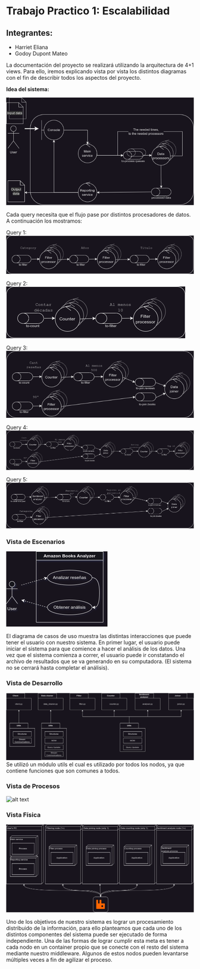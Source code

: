 # Trabajo Practico 1: Escalabilidad

## Integrantes:
* Harriet Eliana
* Godoy Dupont Mateo

La documentación del proyecto se realizará utilizando la arquitectura de 4+1 views. Para ello, iremos explicando vista por vista los distintos diagramas con el fin de describir todos los aspectos del proyecto. 

**Idea del sistema:**

![alt text](diagrams/robustez-general.png)

Cada query necesita que el flujo pase por distintos procesadores de datos. A continuación los mostramos:

Query 1:  
![alt text](diagrams/q1.png)

Query 2:  
![alt text](diagrams/q2.png)

Query 3:  
![alt text](diagrams/q3.png)

Query 4:  
![alt text](diagrams/q4.png)

Query 5:  
![alt text](diagrams/q5.png)

### Vista de Escenarios
![Diagrama de casos de uso](<diagrams/Diagrama de casos de uso.png>)

El diagrama de casos de uso muestra las distintas interacciones que puede tener el usuario con nuestro sistema. En primer lugar, el usuario puede iniciar el sistema para que comience a hacer el análisis de los datos. Una vez que el sistema comienza a correr, el usuario puede ir constatando el archivo de resultados que se va generando en su computadora. (El sistema no se cerrará hasta completar el análisis).  

<!-- ### Vista Lógica -->

### Vista de Desarrollo

![alt text](diagrams/paquetes.png)
Se utilizó un módulo utils el cual es utilizado por todos los nodos, ya que contiene funciones que son comunes a todos.
 
### Vista de Procesos

![alt text](<diagrams/diagrams/a.png>)

### Vista Física
![Diagrama de despliegue](<diagrams/Diagrama de despliegue.png>)

Uno de los objetivos de nuestro sistema es lograr un procesamiento distribuido de la información, para ello planteamos que cada uno de los distintos componentes del sistema puede ser ejecutado de forma independiente. Una de las formas de lograr cumplir esta meta es tener a cada nodo en un container propio que se conecte con el resto del sistema mediante nuestro middleware. Algunos de estos nodos pueden levantarse múltiples veces a fin de agilizar el proceso.